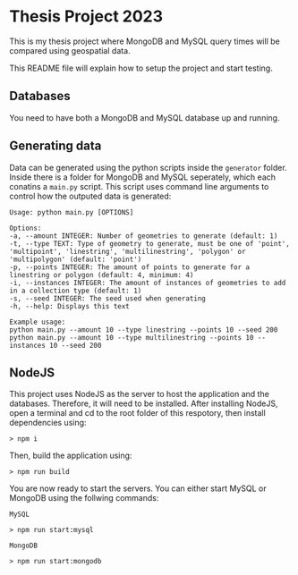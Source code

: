# Thesis Project 2023
This is my thesis project where MongoDB and MySQL query times will be compared using geospatial data. 

This README file will explain how to setup the project and start testing.

## Databases
You need to have both a MongoDB and MySQL database up and running. 

## Generating data
Data can be generated using the python scripts inside the `generator` folder. Inside there is a folder for MongoDB and MySQL seperately, which each conatins a `main.py` script. This script uses command line arguments to control how the outputed data is generated:

```
Usage: python main.py [OPTIONS]

Options:
-a, --amount INTEGER: Number of geometries to generate (default: 1)
-t, --type TEXT: Type of geometry to generate, must be one of 'point', 'multipoint', 'linestring', 'multilinestring', 'polygon' or 'multipolygon' (default: 'point')
-p, --points INTEGER: The amount of points to generate for a linestring or polygon (default: 4, minimum: 4)
-i, --instances INTEGER: The amount of instances of geometries to add in a collection type (default: 1)
-s, --seed INTEGER: The seed used when generating
-h, --help: Displays this text

Example usage:
python main.py --amount 10 --type linestring --points 10 --seed 200
python main.py --amount 10 --type multilinestring --points 10 --instances 10 --seed 200
```



## NodeJS
This project uses NodeJS as the server to host the application and the databases. Therefore, it will need to be installed. After installing NodeJS, open a terminal and cd to the root folder of this respotory, then install dependencies using:
```
> npm i
```

Then, build the application using:
```
> npm run build
```

You are now ready to start the servers. You can either start MySQL or MongoDB using the follwing commands:

```
MySQL

> npm run start:mysql

MongoDB

> npm run start:mongodb
```